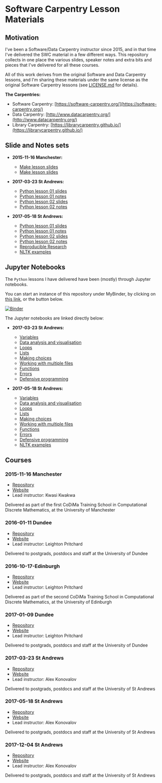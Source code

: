 # Software Carpentry Lesson Materials

## Motivation
I've been a Software/Data Carpentry instructor since 2015, and in that time I've delivered the SWC material in a few different ways. This repository collects in one place the various slides, speaker notes and extra bits and pieces that I've delivered for all these courses.

All of this work derives from the original Software and Data Carpentry lessons, and I'm sharing these materials under the same license as the original Software Carpentry lessons (see [LICENSE.md](LICENSE.md) for details).

**The Carpentries:**

* Software Carpentry: [https://software-carpentry.org/](https://software-carpentry.org/)
* Data Carpentry: [http://www.datacarpentry.org/](http://www.datacarpentry.org/)
* Library Carpentry: [https://librarycarpentry.github.io/](https://librarycarpentry.github.io/)

## Slide and Notes sets

* **2015-11-16 Manchester:**
  * [Make lesson slides](./make/2015-11-16-manchester/slides/index.html)
  * [Make lesson slides](./make/2015-11-16-manchester/SPEAKER_NOTES.pdf)

* **2017-03-23 St Andrews:**
  * [Python lesson 01 slides](./python/2017-03-23-standrews/python-01/slides.html)
  * [Python lesson 01 notes](./python/2017-03-23-standrews/python-01/notes.pdf)
  * [Python lesson 02 slides](./python/2017-03-23-standrews/python-02/slides.html)
  * [Python lesson 02 notes](./python/2017-03-23-standrews/python-02/notes.pdf)
  
* **2017-05-18 St Andrews:**
  * [Python lesson 01 slides](./python/2017-05-18-standrews/python-01/slides.html)
  * [Python lesson 01 notes](./python/2017-05-18-standrews/python-01/notes.pdf)
  * [Python lesson 02 slides](./python/2017-05-18-standrews/python-02/slides.html)
  * [Python lesson 02 notes](./python/2017-05-18-standrews/python-02/notes.pdf)
  * [Reproducible Research](./python/2017-05-18-standrews/python-02/slides-reproducible_research.html)
  * [NLTK examples](./python/2017-05-18-standrews/extras/nltk_example.html)  

## Jupyter Notebooks

The `Python` lessons I have delivered have been (mostly) through Jupyter notebooks.

You can start an instance of this repository under MyBinder, by clicking on [this link](http://mybinder.org:/repo/widdowquinn/teaching-swc-lessons), or the button below.

[![Binder](http://mybinder.org/badge.svg)](http://mybinder.org:/repo/widdowquinn/teaching-swc-lessons)

The Jupyter notebooks are linked directly below:

* **2017-03-23 St Andrews:**
  * [Variables](./python/2017-03-23-standrews/python-01/variables.ipynb)
  * [Data analysis and visualisation](./python/2017-03-23-standrews/python-01/analysis.ipynb)
  * [Loops](./python/2017-03-23-standrews/python-01/loops.ipynb)
  * [Lists](./python/2017-03-23-standrews/python-01/lists.ipynb)
  * [Making choices](./python/2017-03-23-standrews/python-01/choices.ipynb)
  * [Working with multiple files](./python/2017-03-23-standrews/python-01/multiple.ipynb)
  * [Functions](./python/2017-03-23-standrews/python-02/functions.ipynb)
  * [Errors](./python/2017-03-23-standrews/python-02/errors.ipynb)
  * [Defensive programming](./python/2017-03-23-standrews/python-02/defensive.ipynb)  
  
* **2017-05-18 St Andrews:**
  * [Variables](./python/2017-05-18-standrews/python-01/variables.ipynb)
  * [Data analysis and visualisation](./python/2017-05-18-standrews/python-01/analysis.ipynb)
  * [Loops](./python/2017-05-18-standrews/python-01/loops.ipynb)
  * [Lists](./python/2017-05-18-standrews/python-01/lists.ipynb)
  * [Making choices](./python/2017-05-18-standrews/python-01/choices.ipynb)
  * [Working with multiple files](./python/2017-05-18-standrews/python-01/multiple.ipynb)
  * [Functions](./python/2017-05-18-standrews/python-02/functions.ipynb)
  * [Errors](./python/2017-05-18-standrews/python-02/errors.ipynb)
  * [Defensive programming](./python/2017-05-18-standrews/python-02/defensive.ipynb)
  * [NLTK examples](./python/2017-05-18-standrews/extras/nltk_example.ipynb)

## Courses

### 2015-11-16 Manchester

* [Repository](https://github.com/kkwakwa/2015-11-16-manchester-codima)
* [Website](http://kkwakwa.github.io/2015-11-16-manchester-codima/)
* Lead instructor: Kwasi Kwakwa

Delivered as part of the first CoDiMa Training School in Computational Discrete Mathematics, at the University of Manchester

### 2016-01-11 Dundee

* [Repository](https://github.com/widdowquinn/2016-01-11-dundee)
* [Website](http://widdowquinn.github.io/2016-01-11-dundee/)
* Lead instructor: Leighton Pritchard

Delivered to postgrads, postdocs and staff at the University of Dundee

### 2016-10-17-Edinburgh 

* [Repository](https://github.com/widdowquinn/2016-10-17-edinburgh)
* [Website](https://widdowquinn.github.io/2016-10-17-edinburgh/)
* Lead instructor: Leighton Pritchard

Delivered as part of the second CoDiMa Training School in Computational Discrete Mathematics, at the University of Edinburgh

### 2017-01-09 Dundee

* [Repository](https://github.com/widdowquinn/2017-01-09-dundee)
* [Website](https://widdowquinn.github.io/2017-01-09-dundee/)
* Lead instructor: Leighton Pritchard

Delivered to postgrads, postdocs and staff at the University of Dundee

### 2017-03-23 St Andrews

* [Repository](https://github.com/alex-konovalov/2017-03-23-standrews)
* [Website](https://alex-konovalov.github.io/2017-03-23-standrews/)
* Lead instructor: Alex Konovalov

Delivered to postgrads, postdocs and staff at the University of St Andrews

### 2017-05-18 St Andrews

* [Repository](https://github.com/alex-konovalov/2017-05-18-standrews)
* [Website](https://alex-konovalov.github.io/2017-05-18-standrews/)
* Lead instructor: Alex Konovalov

Delivered to postgrads, postdocs and staff at the University of St Andrews

### 2017-12-04 St Andrews

* [Repository](https://github.com/StAResComp/2017-12-04-standrews)
* [Website](https://starescomp.github.io/2017-12-04-standrews/)
* Lead instructor: Alex Konovalov

Delivered to postgrads, postdocs and staff at the University of St Andrews